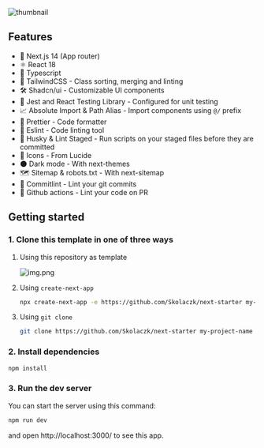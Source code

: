 ![thumbnail](https://github.com/Skolaczk/next-starter/assets/76774237/5ca2bfd8-019e-4cfa-9fec-209179cf4837)
## Features
- 🚀 Next.js 14 (App router)
- ⚛️ React 18
- 📘 Typescript
- 🎨 TailwindCSS - Class sorting, merging and linting
- 🛠️ Shadcn/ui - Customizable UI components
- 🧪 Jest and React Testing Library - Configured for unit testing
- 📈 Absolute Import & Path Alias - Import components using `@/` prefix
- 💅 Prettier - Code formatter
- 🧹 Eslint - Code linting tool
- 🐶 Husky & Lint Staged - Run scripts on your staged files before they are committed
- 🔹 Icons - From Lucide
- 🌑 Dark mode - With next-themes
- 🗺️ Sitemap & robots.txt - With next-sitemap
- 📝 Commitlint - Lint your git commits
- 🤖 Github actions - Lint your code on PR
## Getting started
### 1. Clone this template in one of three ways

1. Using this repository as template

    ![img.png](img.png)

2. Using `create-next-app`

   ```bash
   npx create-next-app -e https://github.com/Skolaczk/next-starter my-project-name
   ```
    
3. Using `git clone`

   ```bash
   git clone https://github.com/Skolaczk/next-starter my-project-name
   ```
### 2. Install dependencies

```bash
npm install
```

### 3. Run the dev server

You can start the server using this command:

```bash
npm run dev
```

and open http://localhost:3000/ to see this app.
